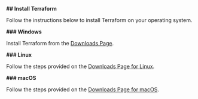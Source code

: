 
**## Install Terraform**

Follow the instructions below to install Terraform on your operating system.

**### Windows**

Install Terraform from the [Downloads Page](https://www.terraform.io/downloads).

**### Linux**

Follow the steps provided on the [Downloads Page for Linux](https://www.terraform.io/downloads).

**### macOS**

Follow the steps provided on the [Downloads Page for macOS](https://www.terraform.io/downloads).


